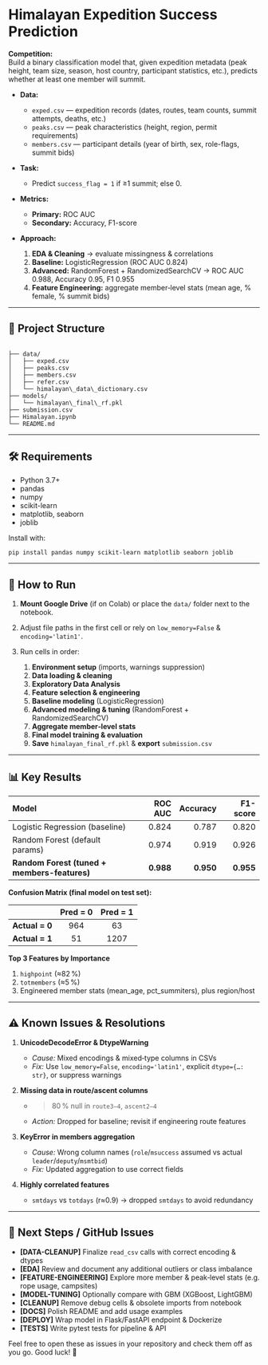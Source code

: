 
# Himalayan Expedition Success Prediction

**Competition:**  
Build a binary classification model that, given expedition metadata (peak height, team size, season, host country, participant statistics, etc.), predicts whether at least one member will summit.

- **Data:**  
  - `exped.csv` — expedition records (dates, routes, team counts, summit attempts, deaths, etc.)  
  - `peaks.csv` — peak characteristics (height, region, permit requirements)  
  - `members.csv` — participant details (year of birth, sex, role-flags, summit bids)  

- **Task:**  
  - Predict `success_flag = 1` if ≥1 summit; else 0.

- **Metrics:**  
  - **Primary:** ROC AUC  
  - **Secondary:** Accuracy, F1-score

- **Approach:**  
  1. **EDA & Cleaning** → evaluate missingness & correlations  
  2. **Baseline:** LogisticRegression (ROC AUC 0.824)  
  3. **Advanced:** RandomForest + RandomizedSearchCV → ROC AUC 0.988, Accuracy 0.95, F1 0.955  
  4. **Feature Engineering:** aggregate member‐level stats (mean age, % female, % summit bids)

---

## 📁 Project Structure

```

├── data/
│   ├── exped.csv
│   ├── peaks.csv
│   ├── members.csv
│   ├── refer.csv
│   └── himalayan\_data\_dictionary.csv
├── models/
│   └── himalayan\_final\_rf.pkl
├── submission.csv
├── Himalayan.ipynb
└── README.md

````

---

## 🛠️ Requirements

- Python 3.7+  
- pandas  
- numpy  
- scikit-learn  
- matplotlib, seaborn  
- joblib  

Install with:

```bash
pip install pandas numpy scikit-learn matplotlib seaborn joblib
````

---

## 🚀 How to Run

1. **Mount Google Drive** (if on Colab) or place the `data/` folder next to the notebook.
2. Adjust file paths in the first cell or rely on `low_memory=False` & `encoding='latin1'`.
3. Run cells in order:

   1. **Environment setup** (imports, warnings suppression)
   2. **Data loading & cleaning**
   3. **Exploratory Data Analysis**
   4. **Feature selection & engineering**
   5. **Baseline modeling** (LogisticRegression)
   6. **Advanced modeling & tuning** (RandomForest + RandomizedSearchCV)
   7. **Aggregate member‐level stats**
   8. **Final model training & evaluation**
   9. **Save** `himalayan_final_rf.pkl` & **export** `submission.csv`

---

## 📊 Key Results

| Model                                        |   ROC AUC |  Accuracy |  F1-score |
| :------------------------------------------- | --------: | --------: | --------: |
| Logistic Regression (baseline)               |     0.824 |     0.787 |     0.820 |
| Random Forest (default params)               |     0.974 |     0.919 |     0.926 |
| **Random Forest (tuned + members-features)** | **0.988** | **0.950** | **0.955** |

**Confusion Matrix (final model on test set):**

|                | Pred = 0 | Pred = 1 |
| :------------: | :------: | :------: |
| **Actual = 0** |    964   |    63    |
| **Actual = 1** |    51    |   1207   |

**Top 3 Features by Importance**

1. `highpoint` (≈82 %)
2. `totmembers` (≈5 %)
3. Engineered member stats (mean\_age, pct\_summiters), plus region/host

---

## ⚠️ Known Issues & Resolutions

1. **UnicodeDecodeError & DtypeWarning**

   * *Cause:* Mixed encodings & mixed‐type columns in CSVs
   * *Fix:* Use `low_memory=False`, `encoding='latin1'`, explicit `dtype={…: str}`, or suppress warnings

2. **Missing data in route/ascent columns**

   * > 80 % null in `route3–4`, `ascent2–4`
   * *Action:* Dropped for baseline; revisit if engineering route features

3. **KeyError in members aggregation**

   * *Cause:* Wrong column names (`role`/`msuccess` assumed vs actual `leader`/`deputy`/`msmtbid`)
   * *Fix:* Updated aggregation to use correct fields

4. **Highly correlated features**

   * `smtdays` vs `totdays` (r≈0.9) → dropped `smtdays` to avoid redundancy

---

## 📝 Next Steps / GitHub Issues

* **\[DATA-CLEANUP]** Finalize `read_csv` calls with correct encoding & dtypes
* **\[EDA]** Review and document any additional outliers or class imbalance
* **\[FEATURE-ENGINEERING]** Explore more member & peak‐level stats (e.g. rope usage, campsites)
* **\[MODEL-TUNING]** Optionally compare with GBM (XGBoost, LightGBM)
* **\[CLEANUP]** Remove debug cells & obsolete imports from notebook
* **\[DOCS]** Polish README and add usage examples
* **\[DEPLOY]** Wrap model in Flask/FastAPI endpoint & Dockerize
* **\[TESTS]** Write pytest tests for pipeline & API

Feel free to open these as issues in your repository and check them off as you go. Good luck! 🚀
